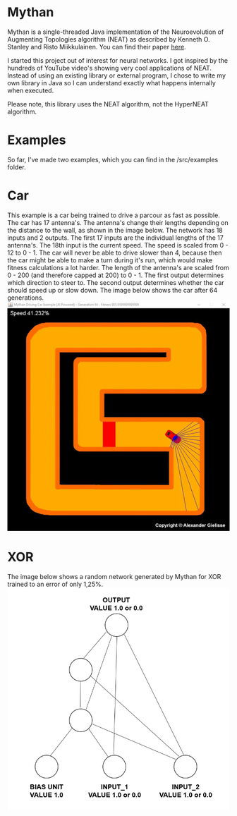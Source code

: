 # Mythan
Mythan is a single-threaded Java implementation of the Neuroevolution of Augmenting Topologies algorithm (NEAT) as described by Kenneth O. Stanley and Risto Miikkulainen. You can find their paper [here](http://nn.cs.utexas.edu/downloads/papers/stanley.ec02.pdf). 

I started this project out of interest for neural networks. I got inspired by the hundreds of YouTube video's showing very cool applications of NEAT. Instead of using an existing library or external program, I chose to write my own library in Java so I can understand exactly what happens internally when executed.

Please note, this library uses the NEAT algorithm, not the HyperNEAT algorithm.

# Examples
So far, I've made two examples, which you can find in the /src/examples folder.

Car
=========
This example is a car being trained to drive a parcour as fast as possible. The car has 17 antenna's. The antenna's change their lengths depending on the distance to the wall, as shown in the image below. The network has 18 inputs and 2 outputs. The first 17 inputs are the individual lengths of the 17 antenna's. The 18th input is the current speed. The speed is scaled from 0 - 12 to 0 - 1. The car will never be able to drive slower than 4, because then the car might be able to make a turn during it's run, which would make fitness calculations a lot harder. The length of the antenna's are scaled from 0 - 200 (and therefore capped at 200) to 0 - 1. The first output determines which direction to steer to. The second output determines whether the car should speed up or slow down. The image below shows the car after 64 generations.
![Driving Car](examples/driving_car.gif)

XOR
=========
The image below shows a random network generated by Mythan for XOR trained to an error of only 1,25%.
![XOR Network](examples/xor_network.png)
